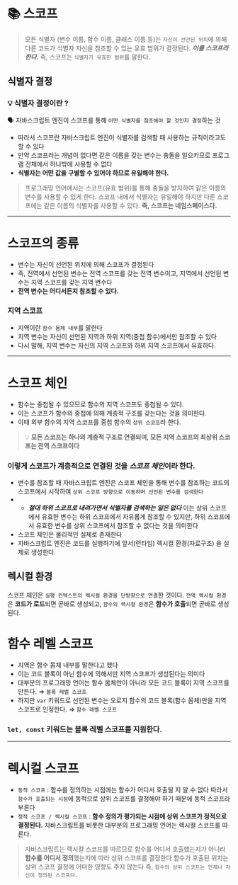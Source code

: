 # 📚 스코프

> 모든 식별자 (변수 이름, 함수 이름, 클래스 이름 등)는 `자신이 선언된 위치`에 의해 다른 코드가 식별자 자신을 참조할 수 있는 유효 범위가 결정된다. _**이를 스코프라 한다.**_ 즉, 스코프는 `식별자가 유효한 범위`를 말한다.

## 식별자 결정

### 💡 식별자 결정이란 ?

🗣️ 자바스크립트 엔진이 스코프를 통해 `어떤 식별자를 참조해야 할 것인지 결정`하는 것

- 따라서 스코프란 자바스크립트 엔진이 식별자를 검색할 때 사용하는 규칙이라고도 할 수 있다
- 만약 스코프라는 개념이 없다면
  같은 이름을 갖는 변수는 충돌을 일으키므로 프로그램 전체에서 하나밖에 사용할 수 없다
- **식별자는 어떤 값을 구별할 수 있어야 하므로 유일해야 한다.**

> 프로그래밍 언어에서는 스코프(유효 범위)를 통해 충돌을 방지하여 같은 이름의 변수를 사용할 수 있게 한다. 스코프 내에서 식별자는 유일해야 하지만 다른 스코프에는 같은 이름의 식별자를 사용할 수 있다. **즉, 스코프는 네임스페이스다.**

---

# 스코프의 종류

- 변수는 자신이 선언된 위치에 의해 스코프가 결정된다
- 즉, 전역에서 선언된 변수는 전역 스코프를 갖는 전역 변수이고,
  지역에서 선언된 변수는 지역 스코프를 갖는 지역 변수다
- **전역 변수는 어디서든지 참조할 수 있다.**

### 지역 스코프

- 지역이란 `함수 몸체 내부`를 말한다
- 지역 변수는 자신이 선언된 지역과 하위 지역(중첩 함수)에서만 참조할 수 있다
- 다시 말해, 지역 변수는 자신의 지역 스코프와 하위 지역 스코프에서 유효하다.

---

# 스코프 체인

- 함수는 중첩될 수 있으므로 함수의 지역 스코프도 중첩될 수 있다.
- 이는 스코프가 함수의 중첩에 의해 계층적 구조를 갖는다는 것을 의미한다.
- 이때 외부 함수의 지역 스코프를 중첩 함수의 `상위 스코프`라 한다.

> 💡 **모든 스코프는 하나의 계층적 구조로 연결되며, 모든 지역 스코프의 최상위 스코프는 전역 스코프이다**

### 이렇게 스코프가 계층적으로 연결된 것을 *스코프 체인*이라 한다.

- 변수를 참조할 때 자바스크립트 엔진은 스코프 체인을 통해 변수를 참조하는 코드의 스코프에서 시작하여 `상위 스코프 방향으로 이동하며 선언된 변수를 검색한다`
- - _**절대 하위 스코프로 내려가면서 식별자를 검색하는 일은 없다**_
    이는 상위 스코프에서 유효한 변수는 하위 스코프에서 자유롭게 참조할 수 있지만,
    하위 스코프에서 유효한 변수를 상위 스코프에서 참조할 수 없다는 것을 의미한다
- 스코프 체인은 물리적인 실체로 존재한다
- 자바스크립트 엔진은 코드를 실행하기에 앞서(런타임) 렉시컬 환경(자료구조) 을 실제로 생성한다.

## 렉시컬 환경

스코프 체인은 `실행 컨텍스트의 렉시컬 환경을 단방향으로 연결`한 것이다.
`전역 렉시컬 환경`은 **코드가 로드**되면 곧바로 생성되고, `함수의 렉시컬 환경`은 **함수가 호출**되면 곧바로 생성된다.

# 함수 레벨 스코프

- 지역은 함수 몸체 내부를 말한다고 했다
- 이는 코드 블록이 아닌 함수에 의해서만 지역 스코프가 생성된다는 의미다
- 대부분의 프로그래밍 언어는 함수 몸체만이 아니라 모든 코드 블록이 지역 스코프를 만든다. ⇒ `블록 레벨 스코프`
- 하지만 `var` 키워드로 선언된 변수는 오로지 함수의 코드 블록(함수 몸체)만을 지역 스코프로 인정한다. ⇒ `함수 레벨 스코프`

### `let, const` 키워드는 블록 레벨 스코프를 지원한다.

---

# 렉시컬 스코프

- `동적 스코프` : 함수를 정의하는 시점에는 함수가 어디서 호출될 지 알 수 없다
  따라서 `함수가 호출되는 시점`에 동적으로 상위 스코프를 결정해야 하기 때문에 동적 스코프라 부른다
- `정적 스코프 / 렉시컬 스코프` : **함수 정의가 평가되는 시점에 상위 스코프가 정적으로 결정된다.** 자바스크립트를 비롯한 대부분의 프로그래밍 언어는 렉시컬 스코프를 따른다.

> 자바스크립트는 렉시컬 스코프를 따르므로 함수를 어디서 호출했는지가 아니라 **함수를 어디서 정의**했는지에 따라 상위 스코프를 결정한다
> 함수가 호출된 위치는 상위 스코프 결정에 어떠한 영향도 주지 않는다
> 즉, `함수의 상위 스코프는 언제나 자신이 정의된 스코프다.`
